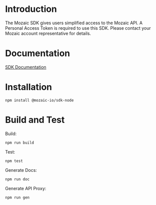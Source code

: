 # Introduction 
The Mozaic SDK gives users simplified access to the Mozaic API. A Personal Access Token is required to use this SDK. Please contact your Mozaic account representative for details.

# Documentation

[SDK Documentation](./documents/index.md)

# Installation

```
npm install @mozaic-io/sdk-node
```

# Build and Test

Build: 
```
npm run build
```

Test:
```
npm test
```

Generate Docs:
```
npm run doc
```

Generate API Proxy:
```
npm run gen
```
